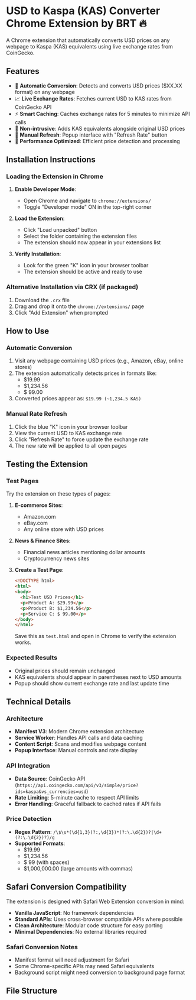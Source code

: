 # USD to Kaspa (KAS) Converter Chrome Extension by BRT 🔥

A Chrome extension that automatically converts USD prices on any webpage to Kaspa (KAS) equivalents using live exchange rates from CoinGecko.

## Features

- 🔄 **Automatic Conversion**: Detects and converts USD prices ($XX.XX format) on any webpage
- 📈 **Live Exchange Rates**: Fetches current USD to KAS rates from CoinGecko API
- ⚡ **Smart Caching**: Caches exchange rates for 5 minutes to minimize API calls
- 🎯 **Non-intrusive**: Adds KAS equivalents alongside original USD prices
- 🔄 **Manual Refresh**: Popup interface with "Refresh Rate" button
- 🚀 **Performance Optimized**: Efficient price detection and processing

## Installation Instructions

### Loading the Extension in Chrome

1. **Enable Developer Mode**:
   - Open Chrome and navigate to `chrome://extensions/`
   - Toggle "Developer mode" ON in the top-right corner

2. **Load the Extension**:
   - Click "Load unpacked" button
   - Select the folder containing the extension files
   - The extension should now appear in your extensions list

3. **Verify Installation**:
   - Look for the green "K" icon in your browser toolbar
   - The extension should be active and ready to use

### Alternative Installation via CRX (if packaged)

1. Download the `.crx` file
2. Drag and drop it onto the `chrome://extensions/` page
3. Click "Add Extension" when prompted

## How to Use

### Automatic Conversion
1. Visit any webpage containing USD prices (e.g., Amazon, eBay, online stores)
2. The extension automatically detects prices in formats like:
   - $19.99
   - $1,234.56
   - $ 99.00
3. Converted prices appear as: `$19.99 (~1,234.5 KAS)`

### Manual Rate Refresh
1. Click the blue "K" icon in your browser toolbar
2. View the current USD to KAS exchange rate
3. Click "Refresh Rate" to force update the exchange rate
4. The new rate will be applied to all open pages

## Testing the Extension

### Test Pages
Try the extension on these types of pages:

1. **E-commerce Sites**:
   - Amazon.com
   - eBay.com
   - Any online store with USD prices

2. **News & Finance Sites**:
   - Financial news articles mentioning dollar amounts
   - Cryptocurrency news sites

3. **Create a Test Page**:
   ```html
   <!DOCTYPE html>
   <html>
   <body>
     <h1>Test USD Prices</h1>
     <p>Product A: $29.99</p>
     <p>Product B: $1,234.56</p>
     <p>Service C: $ 99.00</p>
   </body>
   </html>
   ```
   Save this as `test.html` and open in Chrome to verify the extension works.

### Expected Results
- Original prices should remain unchanged
- KAS equivalents should appear in parentheses next to USD amounts
- Popup should show current exchange rate and last update time

## Technical Details

### Architecture
- **Manifest V3**: Modern Chrome extension architecture
- **Service Worker**: Handles API calls and data caching
- **Content Script**: Scans and modifies webpage content
- **Popup Interface**: Manual controls and rate display

### API Integration
- **Data Source**: CoinGecko API (`https://api.coingecko.com/api/v3/simple/price?ids=kaspa&vs_currencies=usd`)
- **Rate Limiting**: 5-minute cache to respect API limits
- **Error Handling**: Graceful fallback to cached rates if API fails

### Price Detection
- **Regex Pattern**: `/\$\s*(\d{1,3}(?:,\d{3})*(?:\.\d{2})?|\d+(?:\.\d{2})?)/g`
- **Supported Formats**:
  - $19.99
  - $1,234.56
  - $ 99 (with spaces)
  - $1,000,000.00 (large amounts with commas)

## Safari Conversion Compatibility

The extension is designed with Safari Web Extension conversion in mind:

- **Vanilla JavaScript**: No framework dependencies
- **Standard APIs**: Uses cross-browser compatible APIs where possible
- **Clean Architecture**: Modular code structure for easy porting
- **Minimal Dependencies**: No external libraries required

### Safari Conversion Notes
- Manifest format will need adjustment for Safari
- Some Chrome-specific APIs may need Safari equivalents
- Background script might need conversion to background page format

## File Structure

